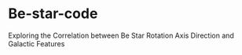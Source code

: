 # Be-star-code
Exploring the Correlation between Be Star Rotation Axis Direction  and Galactic Features
